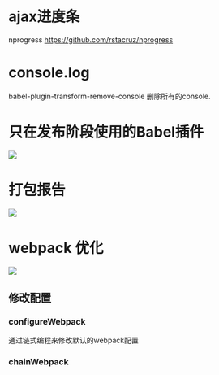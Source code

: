 # ajax进度条
nprogress
https://github.com/rstacruz/nprogress
# console.log
babel-plugin-transform-remove-console
删除所有的console. 
# 只在发布阶段使用的Babel插件
![](https://raw.githubusercontent.com/chenruida/image/master/picgo/20221005174241.png)
# 打包报告
![](https://raw.githubusercontent.com/chenruida/image/master/picgo/20221005174331.png)
# webpack 优化
![](https://raw.githubusercontent.com/chenruida/image/master/picgo/20221005174430.png)
## 修改配置
### configureWebpack
通过链式编程来修改默认的webpack配置
### chainWebpack
